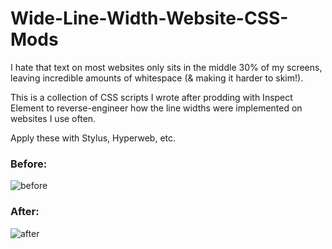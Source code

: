# Wide-Line-Width-Website-CSS-Mods
I hate that text on most websites only sits in the middle 30% of my screens, leaving incredible amounts of whitespace (&amp; making it harder to skim!).

This is a collection of CSS scripts I wrote after prodding with Inspect Element to reverse-engineer how the line widths were implemented on websites I use often.

Apply these with Stylus, Hyperweb, etc.

### Before:

![before](https://github.com/user-attachments/assets/078e82ca-dadf-488d-834a-1dfbeccc25b5)

### After:

![after](https://github.com/user-attachments/assets/668999fe-719f-43d2-9e8c-b35cd4ff3bc8)
